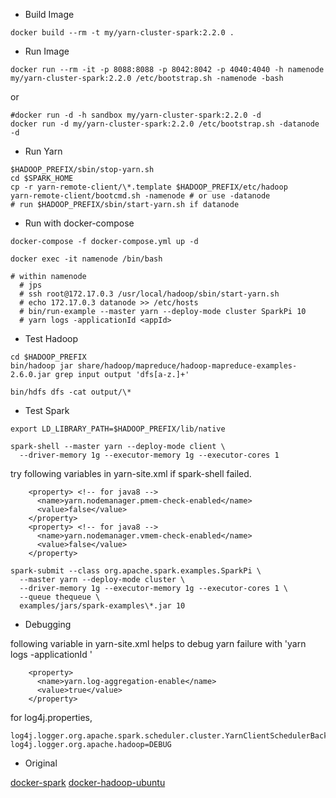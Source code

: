

* Build Image

```
docker build --rm -t my/yarn-cluster-spark:2.2.0 .
````


* Run Image

```
docker run --rm -it -p 8088:8088 -p 8042:8042 -p 4040:4040 -h namenode my/yarn-cluster-spark:2.2.0 /etc/bootstrap.sh -namenode -bash
```

or 

```
#docker run -d -h sandbox my/yarn-cluster-spark:2.2.0 -d
docker run -d my/yarn-cluster-spark:2.2.0 /etc/bootstrap.sh -datanode -d
```

* Run Yarn

```
$HADOOP_PREFIX/sbin/stop-yarn.sh
cd $SPARK_HOME
cp -r yarn-remote-client/\*.template $HADOOP_PREFIX/etc/hadoop
yarn-remote-client/bootcmd.sh -namenode # or use -datanode 
# run $HADOOP_PREFIX/sbin/start-yarn.sh if datanode
```


* Run with docker-compose

```
docker-compose -f docker-compose.yml up -d

docker exec -it namenode /bin/bash

# within namenode
  # jps
  # ssh root@172.17.0.3 /usr/local/hadoop/sbin/start-yarn.sh
  # echo 172.17.0.3 datanode >> /etc/hosts
  # bin/run-example --master yarn --deploy-mode cluster SparkPi 10
  # yarn logs -applicationId <appId>

```


* Test Hadoop

```
cd $HADOOP_PREFIX
bin/hadoop jar share/hadoop/mapreduce/hadoop-mapreduce-examples-2.6.0.jar grep input output 'dfs[a-z.]+'

bin/hdfs dfs -cat output/\*
```

* Test Spark

```
export LD_LIBRARY_PATH=$HADOOP_PREFIX/lib/native

spark-shell --master yarn --deploy-mode client \
  --driver-memory 1g --executor-memory 1g --executor-cores 1
```

try following variables in yarn-site.xml if spark-shell failed.

```
    <property> <!-- for java8 -->
      <name>yarn.nodemanager.pmem-check-enabled</name>
      <value>false</value>
    </property>
    <property> <!-- for java8 -->
      <name>yarn.nodemanager.vmem-check-enabled</name>
      <value>false</value>
    </property>
```

```
spark-submit --class org.apache.spark.examples.SparkPi \
  --master yarn --deploy-mode cluster \
  --driver-memory 1g --executor-memory 1g --executor-cores 1 \
  --queue thequeue \
  examples/jars/spark-examples\*.jar 10
```


* Debugging

following variable in yarn-site.xml helps to debug yarn failure with 'yarn logs -applicationId <appId>'

```
    <property>
      <name>yarn.log-aggregation-enable</name>
      <value>true</value>
    </property>
```

for log4j.properties,
```
log4j.logger.org.apache.spark.scheduler.cluster.YarnClientSchedulerBackend=DEBUG
log4j.logger.org.apache.hadoop=DEBUG
```



*  Original

[docker-spark](https://github.com/sequenceiq/docker-spark)
[docker-hadoop-ubuntu](https://github.com/sequenceiq/docker-hadoop-ubuntu)


